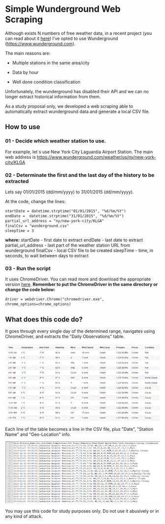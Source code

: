 # Simple Wunderground Web Scraping 

Although exists N numbers of free weather data, in a recent project (you can read about it [here](https://github.com/rafa-rodriguess/ny_weather_impact_crash_uber_taxi)) I've opted to use Wunderground (https://www.wunderground.com).

The main reasons are:

 * Multiple stations in the same area/city
 
 * Data by hour
 
 * Well done condition classification

Unfortunately, the wunderground has disabled their API and we can no longer extract historical information from them.

As a study proposal only, we developed a web scraping able to automatically extract wunderground data and generate a local CSV file.

## How to use

### 01 - Decide which weather station to use.
For example, let´s use New York City Laguardia Airport Station.
The main web address is https://www.wunderground.com/weather/us/ny/new-york-city/KLGA

### 02 - Determinate the first and the last day of the history to be extracted
Lets say 01/01/2015 (dd/mm/yyyy) to 31/01/2015 (dd/mm/yyyy).

At the code, change the lines:

    startDate = datetime.strptime("01/01/2015", "%d/%m/%Y")
    endDate =  datetime.strptime("31/01/2015", "%d/%m/%Y")
    partial_url_address = "ny/new-york-city/KLGA"
    finalCsv = "wunderground.csv"
    sleepTime = 3

**where:**
startDate - first date to extract
endDate - last date to extract
partial_url_address - last part of the weather station URL from wunderground
finalCsv - local CSV file to be created
sleepTime - time, in seconds, to wait between days to extract

### 03 - Run the script

It uses ChromeDriver. You can read more and download the appropriate version [here](https://chromedriver.chromium.org/getting-started). **Remember to put the ChromeDriver in the same directory or change the code below:**

    driver = webdriver.Chrome("chromedriver.exe", chrome_options=chrome_options)

## What does this code do?

It goes through every single day of the determined range, navigates using ChromeDriver, and extracts the "Daily Observations"  table.

![](wunderground_table.GIF)


Each line of the table becomes a line in the CSV file, plus "Date", "Station Name" and "Geo-Location" info.

![](csvfile.GIF)

You may use this code for study purposes only. Do not use it abusively or in any kind of attack.
